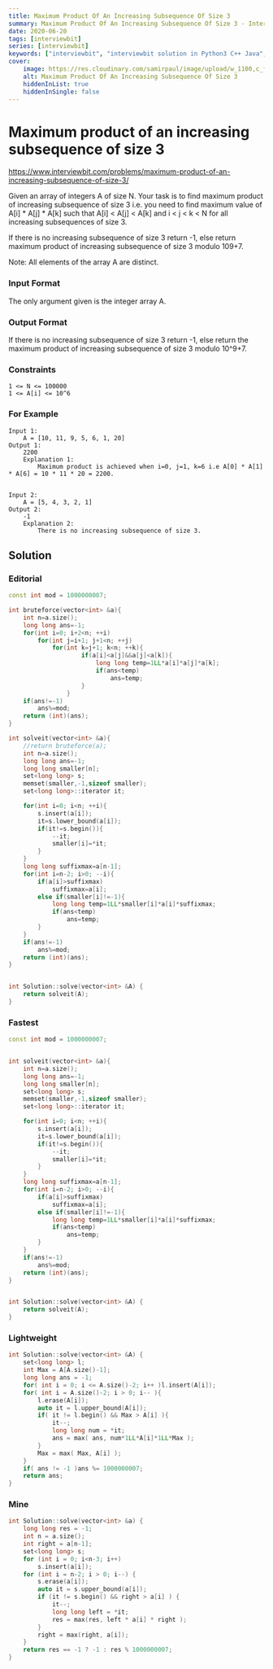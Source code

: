 ```yaml
---
title: Maximum Product Of An Increasing Subsequence Of Size 3
summary: Maximum Product Of An Increasing Subsequence Of Size 3 - Interviewbit Solution Explained
date: 2020-06-20
tags: [interviewbit]
series: [interviewbit]
keywords: ["interviewbit", "interviewbit solution in Python3 C++ Java", "Maximum Product Of An Increasing Subsequence Of Size 3 Solution Explained"]
cover:
    image: https://res.cloudinary.com/samirpaul/image/upload/w_1100,c_fit,co_rgb:FFFFFF,l_text:Arial_75_bold:Maximum Product Of An Increasing Subsequence Of Size 3 - Solution Explained/problem-solving.webp
    alt: Maximum Product Of An Increasing Subsequence Of Size 3
    hiddenInList: true
    hiddenInSingle: false
---
```


# Maximum product of an increasing subsequence of size 3

https://www.interviewbit.com/problems/maximum-product-of-an-increasing-subsequence-of-size-3/

Given an array of integers A of size N. 
Your task is to find maximum product of increasing subsequence of size 3 
i.e. you need to find maximum value of A[i] * A[j] * A[k] such that A[i] < A[j] < A[k] and i < j < k < N for all 
increasing subsequences of size 3.

If there is no increasing subsequence of size 3 return -1, 
else return maximum product of increasing subsequence of size 3 modulo 109+7.

Note: All elements of the array A are distinct.

### Input Format

The only argument given is the integer array A.

### Output Format

If there is no increasing subsequence of size 3 return -1, 
else return the maximum product of increasing subsequence of size 3 modulo 10^9+7.

### Constraints

```
1 <= N <= 100000
1 <= A[i] <= 10^6 
```
### For Example

```
Input 1:
    A = [10, 11, 9, 5, 6, 1, 20]
Output 1:
    2200
    Explanation 1:
        Maximum product is achieved when i=0, j=1, k=6 i.e A[0] * A[1] * A[6] = 10 * 11 * 20 = 2200.
        

Input 2:
    A = [5, 4, 3, 2, 1]
Output 2:
    -1
    Explanation 2:
        There is no increasing subsequence of size 3.
```

## Solution

### Editorial
```cpp
const int mod = 1000000007;

int bruteforce(vector<int> &a){
    int n=a.size();
    long long ans=-1;
    for(int i=0; i+2<n; ++i)
        for(int j=i+1; j+1<n; ++j)
            for(int k=j+1; k<n; ++k){
                    if(a[i]<a[j]&&a[j]<a[k]){
                        long long temp=1LL*a[i]*a[j]*a[k];
                        if(ans<temp)
                            ans=temp;
                    }
                }
    if(ans!=-1)
        ans%=mod;
    return (int)(ans);
}

int solveit(vector<int> &a){
    //return bruteforce(a);
    int n=a.size();
    long long ans=-1;
    long long smaller[n];
    set<long long> s;
    memset(smaller,-1,sizeof smaller);
    set<long long>::iterator it;

    for(int i=0; i<n; ++i){
        s.insert(a[i]);
        it=s.lower_bound(a[i]);
        if(it!=s.begin()){
            --it;
            smaller[i]=*it;
        }
    }
    long long suffixmax=a[n-1];
    for(int i=n-2; i>0; --i){
        if(a[i]>suffixmax)
            suffixmax=a[i];
        else if(smaller[i]!=-1){
            long long temp=1LL*smaller[i]*a[i]*suffixmax;
            if(ans<temp)
                ans=temp;
        }
    }
    if(ans!=-1)
        ans%=mod;
    return (int)(ans);
}


int Solution::solve(vector<int> &A) {
    return solveit(A);
}
```

### Fastest
```cpp
const int mod = 1000000007;


int solveit(vector<int> &a){
    int n=a.size();
    long long ans=-1;
    long long smaller[n];
    set<long long> s;
    memset(smaller,-1,sizeof smaller);
    set<long long>::iterator it;

    for(int i=0; i<n; ++i){
        s.insert(a[i]);
        it=s.lower_bound(a[i]);
        if(it!=s.begin()){
            --it;
            smaller[i]=*it;
        }
    }
    long long suffixmax=a[n-1];
    for(int i=n-2; i>0; --i){
        if(a[i]>suffixmax)
            suffixmax=a[i];
        else if(smaller[i]!=-1){
            long long temp=1LL*smaller[i]*a[i]*suffixmax;
            if(ans<temp)
                ans=temp;
        }
    }
    if(ans!=-1)
        ans%=mod;
    return (int)(ans);
}


int Solution::solve(vector<int> &A) {
    return solveit(A);
}
```

### Lightweight
```cpp
int Solution::solve(vector<int> &A) {
    set<long long> l;
    int Max = A[A.size()-1];
    long long ans = -1;
    for( int i = 0; i <= A.size()-2; i++ )l.insert(A[i]);
    for( int i = A.size()-2; i > 0; i-- ){
        l.erase(A[i]);
        auto it = l.upper_bound(A[i]);
        if( it != l.begin() && Max > A[i] ){
            it--;
            long long num = *it;
            ans = max( ans, num*1LL*A[i]*1LL*Max );
        }
        Max = max( Max, A[i] );
    }
    if( ans != -1 )ans %= 1000000007;
    return ans;
}
```

### Mine
```cpp
int Solution::solve(vector<int> &a) {
    long long res = -1;
    int n = a.size();
    int right = a[n-1];    
    set<long long> s;
    for (int i = 0; i<n-3; i++)
        s.insert(a[i]);
    for (int i = n-2; i > 0; i--) {
        s.erase(a[i]);
        auto it = s.upper_bound(a[i]);
        if (it != s.begin() && right > a[i] ) {
            it--;
            long long left = *it;
            res = max(res, left * a[i] * right );
        }
        right = max(right, a[i]);
    }
    return res == -1 ? -1 : res % 1000000007;
}
```
